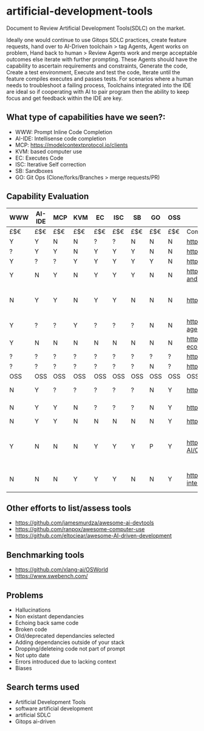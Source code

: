 # artificial-development-tools
Document to Review Artificial Development Tools(SDLC) on the market.

Ideally one would continue to use Gitops SDLC practices, create feature requests, hand over to AI-Driven toolchain > tag Agents, Agent works on problem, Hand back to human > Review Agents work and merge acceptable outcomes else iterate with further prompting. 
These Agents should have the capability to ascertain requirements and constraints, Generate the code, Create a test environment, Execute and test the code, Iterate until the feature compiles executes and passes tests.
For scenarios where a human needs to troubleshoot a failing process, Toolchains integrated into the IDE are ideal so if cooperating with AI to pair program then the ability to keep focus and get feedback within the IDE are key.

## What type of capabilities have we seen?:

- WWW: Prompt Inline Code Completion
- AI-IDE: Intellisense code completion
- MCP: https://modelcontextprotocol.io/clients 
- KVM: based computer use
- EC: Executes Code
- ISC: Iterative Self correction
- SB: Sandboxes
- GO: Git Ops (Clone/forks/Branches > merge requests/PR)

## Capability Evaluation 

| WWW | AI-IDE | MCP | KVM | EC | ISC | SB | GO |	OSS |	URL |	Notes |
|---  |---     |---  |--- |--- |---  |---  |---  |---  |---   |---  |
| £$€| £$€| £$€| £$€| £$€| £$€	| £$€	| £$€ |	£$€	| Commercial Tools |
| Y | Y | N | N | ? | ? | N | N | N | https://github.com/features/copilot | |
| ? | Y | Y | N | Y | Y | Y | N | N | https://www.cursor.com/ | |
| Y | ? | ? | Y | Y | Y | Y | Y | N | https://manus.im/ | |
| Y | N | Y | N | Y | Y | Y | N | N | https://docs.anthropic.com/en/docs/agents-and-tools/computer-use | |
| N | Y | Y | N | Y | Y | N | N | N | https://codeium.com/windsurf | Can select a few models |
| Y | ? | ? | Y | ? | ? | ? | N | N | https://openai.com/index/computer-using-agent/ | |
| Y | N | N | N | N | N | N | N | N | https://ai.google/get-started/gemini-ecosystem/#BuildWithGemini | |
| ? | ? | ? | ? | ? | ? | ? | ? | ? | https://www.crewai.com/ | |
| ? | ? | ? | ? | ? | ? | ? | N | ? | https://www.bitte.ai/ | |
| OSS | OSS| OSS|OSS |OSS| OSS | OSS | OSS | OSS| OSS| OSS	| OSS |	OSS |	OSS | Open Source |
| N | Y | ? | ? | ? | ? | ? | N | Y | https://github.com/nikmcfly/ANUS | inspired by manus |
| N | Y | Y | N | ? | ? | ? | N | Y | https://cline.bot/ | uses MCP |
| N | Y | Y | N | N | N | N | N | Y | https://www.continue.dev/ | |
| Y | N | N | N | Y | Y | Y | P | Y | https://github.com/All-Hands-AI/OpenHands | can choose model, runs in jupyter |
| N | N | N | Y | Y | Y | N | N | Y | https://github.com/OpenInterpreter/open-interpreter | NLM to Computer Use |

## Other efforts to list/assess tools

- https://github.com/jamesmurdza/awesome-ai-devtools
- https://github.com/ranpox/awesome-computer-use
- https://github.com/eltociear/awesome-AI-driven-development

## Benchmarking tools

- https://github.com/xlang-ai/OSWorld
- https://www.swebench.com/

## Problems 

- Hallucinations
- Non existant dependancies
- Echoing back same code
- Broken code
- Old/deprecated dependancies selected
- Adding dependancies outside of your stack
- Dropping/deleteing code not part of prompt
- Not upto date
- Errors introduced due to lacking context
- Biases

## Search terms used

- Artificial Development Tools
- software artificial development
- artificial SDLC
- Gitops ai-driven
